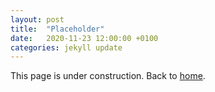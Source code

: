 ```yaml
---
layout: post
title:  "Placeholder"
date:   2020-11-23 12:00:00 +0100
categories: jekyll update
---
```


This page is under construction. Back to [home](https://jpivan.github.io/).
